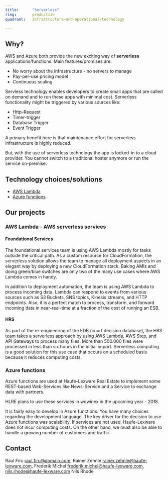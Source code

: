 ```yaml
---
title:      "Serverless"
ring:       productize
quadrant:   infrastructure-and-operational-technology

---
```


## Why? ##

AWS and Azure both provide the new exciting way of **serverless** applications/functions.
Main features/promises are:

- No worry about the infrastructure - no servers to manage
- Pay-per-use pricing model
- Continuous scaling

Servless technology enables developers to create small apps that are called on demand and to run these apps with minimal cost.
Serverless functionality might be triggered by various sources like:
- Http-Request
- Timer-trigger
- Database Trigger
- Event Trigger

A primary benefit here is that maintenance effort for serverless infrastructure is highly reduced.

But, with the use of serverless technology the app is locked-in to a cloud provider. You cannot switch to a traditional hoster anymore or run the service on-premise.

## Technology choices/solutions ##

- [AWS Lambda](https://aws.amazon.com/lambda/?nc1=h_ls)
- [Azure functions](https://docs.microsoft.com/en-us/azure/azure-functions/functions-overview)

## Our projects ##

### AWS Lambda - AWS serverless services ###
#### Foundational Services ####
The foundational services team is using AWS Lambda mostly for tasks outside the critical path. As a custom resource for CloudFormation, the serverless solution allows the team to manage all deployment aspects in an elegant way by deploying a new CloudFormation stack. Baking AMIs and doing green/blue switches are only two of the many use cases where AWS Lambda comes in handy.

In addition to deployment automation, the team is using AWS Lambda to process incoming data. Lambda can respond to events from various sources such as S3 Buckets, SNS topics, Kinesis streams, and HTTP endpoints. Also, it is a perfect match to process, transform, and forward incoming data in near-real-time at a fraction of the cost of running an ESB.

#### HRS ####
As part of the re-engineering of the EDB (court decision database), the HRS team takes a serverless approach by using AWS Lambda, AWS Step, and API Gateways to process many files. More than 500.000 files were processed in less than six hours in the initial import. Serverless computing is a good solution for this use case that occurs on a scheduled basis because it reduces computing costs.

### Azure functions ###

Azure functions are used at Haufe-Lexware Real Estate to implement some REST-based Web-Services like News-Service and a Service to exchange data with partners.

HLRE plans to use these services in wowinex in the upcoming year - 2018.

It is fairly easy to develop in Azure functions. You have many choices regarding the development language.
The key driver for the decision to use Azure functions was scalability. If services are not used, Haufe-Lexware does not incur computing costs. On the other hand, we must also be able to handle a growing number of customers and traffic.

## Contact ##

Raul Firu <raul.firu@domain.com>, Rainer Zehnle <rainer.zehnle@haufe-lexware.com>, Frederik Michel <frederik.michel@haufe-lexware.com>, <nils.rhode@haufe-lexware.com> Nils Rhode
